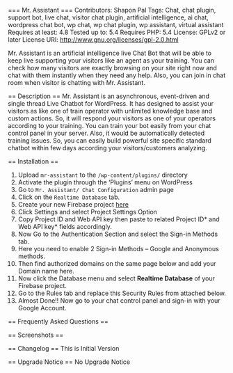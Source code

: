 === Mr. Assistant ===
Contributors: Shapon Pal
Tags: Chat, chat plugin, support bot, live chat, visitor chat plugin, artificial intelligence, ai chat, wordpress chat bot, wp chat, wp chat plugin, wp assistant, virtual assistant
Requires at least: 4.8
Tested up to: 5.4
Requires PHP: 5.4
License: GPLv2 or later
License URI: http://www.gnu.org/licenses/gpl-2.0.html

Mr. Assistant is an artificial intelligence live Chat Bot that will be able to keep live supporting your visitors like an agent as your training. You can check how many visitors are exactly browsing on your site right now and chat with them instantly when they need any help. Also, you can join in chat room when visitor is chatting with Mr. Assistant.

== Description ==
Mr. Assistant is an asynchronous, event-driven and single thread Live Chatbot for WordPress. It has designed to assist your visitors as like one of train operator with unlimited knowledge base and custom actions. So, it will respond your visitors as one of your operators according to your training. You can train your bot easily from your chat control panel in your server. Also, it would be automatically detected training issues. So, you can easily build powerful site specific standard chatbot within few days according your visitors/customers analyzing.

== Installation ==
1. Upload `mr-assistant` to the `/wp-content/plugins/` directory
2. Activate the plugin through the ‘Plugins’ menu on WordPress
3. Go to `Mr. Assistant/ Chat Configuration` admin page
4. Click on the `Realtime Database` tab.
5. Create your new Firebase project <a href="https://console.firebase.google.com/" target="_blank" >here</a>
6. Click Settings  and select Project Settings Option
7. Copy Project ID and Web API key then paste to related Project ID* and Web API key* fields accordingly.</li>
8. Now Go to the Authentication Section and select the Sign-in Methods tab.
9. Here you need to enable 2 Sign-in Methods – Google and Anonymous methods.
10. Then find authorized domains on the same page below and add your Domain name here.
11. Now click the Database menu and select <b>Realtime Database</b> of your Firebase project.
12. Go to the Rules tab and replace this Security Rules from attached below.
13. Almost Done!! Now go to your chat control panel and sign-in with your Google Account.

== Frequently Asked Questions ==

== Screenshots ==

== Changelog ==
This is Initial Version

== Upgrade Notice ==
No Upgrade Notice
